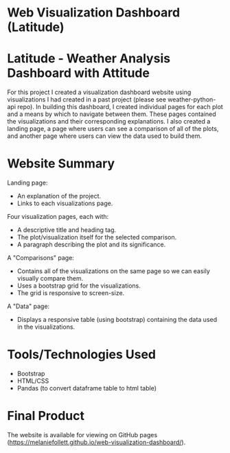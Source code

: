 # Web Visualization Dashboard (Latitude)

# Latitude - Weather Analysis Dashboard with Attitude
For this project I created a visualization dashboard website using visualizations I had created in a past project (please see weather-python-api repo). In building this dashboard, I created individual pages for each plot and a means by which to navigate between them. These pages contained the visualizations and their corresponding explanations. I also created a landing page, a page where users can see a comparison of all of the plots, and another page where users can view the data used to build them.

# Website Summary

Landing page:
- An explanation of the project.
- Links to each visualizations page.

Four visualization pages, each with:
- A descriptive title and heading tag.
- The plot/visualization itself for the selected comparison.
- A paragraph describing the plot and its significance.

A "Comparisons" page:
- Contains all of the visualizations on the same page so we can easily visually compare them.
- Uses a bootstrap grid for the visualizations.
- The grid is responsive to screen-size.

A "Data" page:
- Displays a responsive table (using bootstrap) containing the data used in the visualizations.


# Tools/Technologies Used
- Bootstrap
- HTML/CSS
- Pandas (to convert dataframe table to html table)

# Final Product
The website is available for viewing on GitHub pages (https://melaniefollett.github.io/web-visualization-dashboard/).



